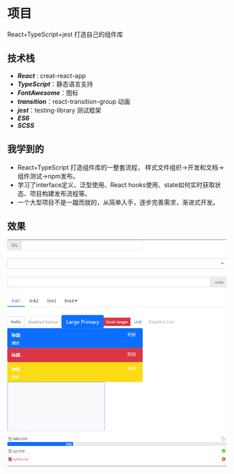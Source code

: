 # 项目
React+TypeScript+jest 打造自己的组件库

## 技术栈
- ***React***  : creat-react-app
- ***TypeScript***：静态语言支持
- ***FontAwesome***：图标
- ***transition***：react-transition-group 动画
- ***jest***：testing-library 测试框架
- ***ES6***
- ***SCSS***

## 我学到的
- React+TypeScript 打造组件库的一整套流程， 样式文件组织->开发和文档->组件测试->npm发布。
- 学习了interface定义、泛型使用、React hooks使用、state如何实时获取状态、项目构建发布流程等。
- 一个大型项目不是一蹴而就的，从简单入手，逐步完善需求，渐进式开发。
## 效果
![展示](./static/home.png)
